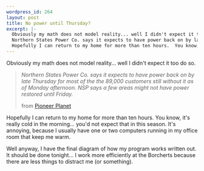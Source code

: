 ```yaml
--- 
wordpress_id: 264
layout: post
title: No power until Thursday?
excerpt: |-
  Obviously my math does not model reality... well I didn't expect it too do so.<blockquote><i>
  Northern States Power Co. says it expects to have power back on by late Thursday for most of the the 89,000 customers still without it as of Monday afternoon. NSP says a few areas might not have power restored until Friday.<i><p>from <a href="http://www.pioneerplanet.com/">Pioneer Planet</a></blockquote>
  Hopefully I can return to my home for more than ten hours.  You know, it's really cold in the morning... you'd not expect that in this season.  It's annoying, because I usually have one or two computers running in my office room that keep me warm.<p>Well anyway, I have the final diagram of how my program works written out.  It should be done tonight... I work more efficiently at the Borcherts because there are less things to distract me (or something).
---
```

Obviously my math does not model reality... well I didn't expect it too do so.

>*Northern States Power Co. says it expects to have power back on by late Thursday for most of the the 89,000 customers still without it as of Monday afternoon. NSP says a few areas might not have power restored until Friday.*
>
>from <a href="http://www.pioneerplanet.com/">Pioneer Planet</a>

Hopefully I can return to my home for more than ten hours.  You know, it's really cold in the morning... you'd not expect that in this season.  It's annoying, because I usually have one or two computers running in my office room that keep me warm.

Well anyway, I have the final diagram of how my program works written out.  It should be done tonight... I work more efficiently at the Borcherts because there are less things to distract me (or something).
